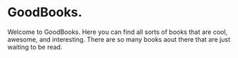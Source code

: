 <body>
<h1> GoodBooks.
</h1>
<p> Welcome to GoodBooks.  Here you can find all sorts of books that are cool, awesome, and interesting.  There are so many books aout there that are just waiting to be read.
</p>

